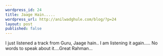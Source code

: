 ```yaml
---
wordpress_id: 24
title: Jaage Hain.....
wordpress_url: http://anilwadghule.com/blog/?p=24
layout: post
published: false
---
```

<p>I just listened a track from Guru, Jaage hain.. I am listening it again..... No words to speak about it....Great Rahman...</p>
